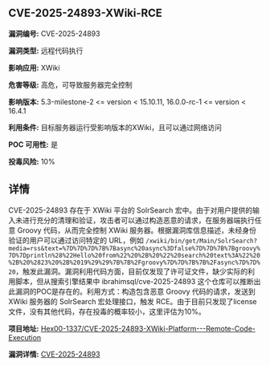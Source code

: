## CVE-2025-24893-XWiki-RCE

**漏洞编号:** CVE-2025-24893

**漏洞类型:** 远程代码执行

**影响应用:** XWiki

**危害等级:** 高危，可导致服务器完全控制

**影响版本:** 5.3-milestone-2 <= version < 15.10.11, 16.0.0-rc-1 <= version < 16.4.1

**利用条件:** 目标服务器运行受影响版本的XWiki，且可以通过网络访问

**POC 可用性:** 是

**投毒风险:** 10%

## 详情

CVE-2025-24893 存在于 XWiki 平台的 SolrSearch 宏中。由于对用户提供的输入未进行充分的清理和验证，攻击者可以通过构造恶意的请求，在服务器端执行任意 Groovy 代码，从而完全控制 XWiki 服务器。根据漏洞库信息描述，未经身份验证的用户可以通过访问特定的 URL，例如 `/xwiki/bin/get/Main/SolrSearch?media=rss&text=%7D%7D%7D%7B%7Basync%20async%3Dfalse%7D%7D%7B%7Bgroovy%7D%7Dprintln%28%22Hello%20from%22%20%2B%20%22%20search%20text%3A%22%20%2B%20%2823%20%2B%2019%29%29%7B%7B%2Fgroovy%7D%7D%7B%7B%2Fasync%7D%7D%20`，触发此漏洞。漏洞利用代码方面，目前仅发现了许可证文件，缺少实际的利用脚本，但从搜索引擎结果中 ibrahimsql/cve-2025-24893 这个仓库可以推断出此漏洞的POC是存在的。利用方式：构造包含恶意 Groovy 代码的请求，发送到 XWiki 服务器的 SolrSearch 宏处理接口，触发 RCE。由于目前只发现了license文件，没有其他代码，存在投毒的概率较小，这里评估为10%。

**项目地址:** [Hex00-1337/CVE-2025-24893-XWiki-Platform---Remote-Code-Execution](https://github.com/Hex00-1337/CVE-2025-24893-XWiki-Platform---Remote-Code-Execution)

**漏洞详情:** [CVE-2025-24893](https://nvd.nist.gov/vuln/detail/CVE-2025-24893)